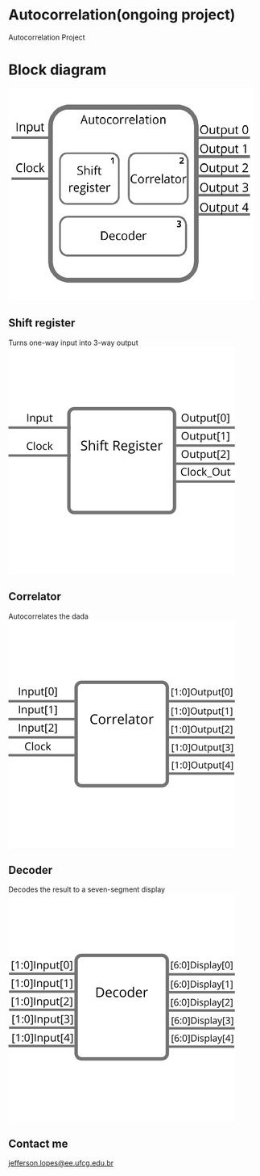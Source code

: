 # Autocorrelation(ongoing project)
 Autocorrelation Project
 
# Block diagram
![](Output_files/Diagram.png)

## Shift register
 Turns one-way input into 3-way output &nbsp;
 ![](Output_files/ShiftRegister.png)
 
## Correlator
 Autocorrelates the dada &nbsp;
 ![](Output_files/Correlator.png)
 
## Decoder
 Decodes the result to a seven-segment display &nbsp;
 ![](Output_files/Decoder.png)

## Contact me
 jefferson.lopes@ee.ufcg.edu.br
